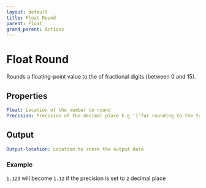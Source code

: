 ```yaml
---
layout: default
title: Float Round
parent: Float
grand_parent: Actions
---
```

# Float Round
Rounds a floating-point value to the of fractional digits (between 0 and 15).

## Properties
```yaml
Float: Location of the number to round
Precision: Precision of the decimal place E.g ‘1’for rounding to the tenths decimal
```

## Output
```yaml
Output-location: Location to store the output data
```

### Example
`1.123` will become `1.12` if the precision is set to `2` decimal place
